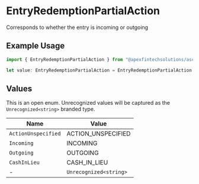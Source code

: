 # EntryRedemptionPartialAction

Corresponds to whether the entry is incoming or outgoing

## Example Usage

```typescript
import { EntryRedemptionPartialAction } from "@apexfintechsolutions/ascend-sdk/models/components";

let value: EntryRedemptionPartialAction = EntryRedemptionPartialAction.Incoming;
```

## Values

This is an open enum. Unrecognized values will be captured as the `Unrecognized<string>` branded type.

| Name                   | Value                  |
| ---------------------- | ---------------------- |
| `ActionUnspecified`    | ACTION_UNSPECIFIED     |
| `Incoming`             | INCOMING               |
| `Outgoing`             | OUTGOING               |
| `CashInLieu`           | CASH_IN_LIEU           |
| -                      | `Unrecognized<string>` |